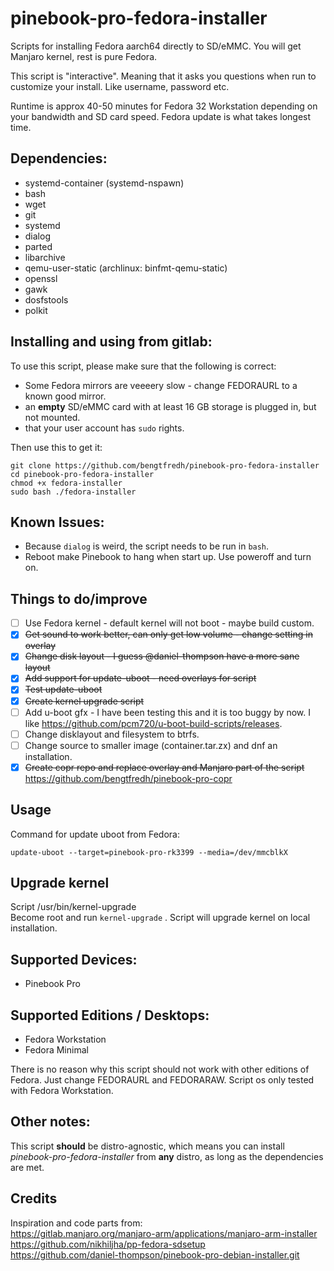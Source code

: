 # pinebook-pro-fedora-installer

Scripts for installing Fedora aarch64 directly to SD/eMMC. You will get Manjaro kernel, rest is pure Fedora.

This script is "interactive". Meaning that it asks you questions when run to customize your install. Like username, password etc.

Runtime is approx 40-50 minutes for Fedora 32 Workstation depending on your bandwidth and SD card speed. Fedora update is what takes longest time.

## Dependencies:
* systemd-container (systemd-nspawn)
* bash
* wget
* git
* systemd
* dialog
* parted
* libarchive
* qemu-user-static (archlinux: binfmt-qemu-static)
* openssl
* gawk
* dosfstools
* polkit

## Installing and using from gitlab:
To use this script, please make sure that the following is correct:

* Some Fedora mirrors are veeeery slow - change FEDORAURL to a known good mirror.
* an **empty** SD/eMMC card with at least 16 GB storage is plugged in, but not mounted.
* that your user account has `sudo` rights.

Then use this to get it:
```
git clone https://github.com/bengtfredh/pinebook-pro-fedora-installer
cd pinebook-pro-fedora-installer
chmod +x fedora-installer
sudo bash ./fedora-installer
```

## Known Issues:
* Because `dialog` is weird, the script needs to be run in `bash`.
* Reboot make Pinebook to hang when start up. Use poweroff and turn on.

## Things to do/improve

- [ ] Use Fedora kernel - default kernel will not boot - maybe build custom.
- [X] ~~Get sound to work better, can only get low volume - change setting in overlay~~
- [X] ~~Change disk layout - I guess @daniel-thompson have a more sane layout~~
- [X] ~~Add support for update-uboot - need overlays for script~~
- [X] ~~Test update-uboot~~
- [X] ~~Create kernel upgrade script~~
- [ ] Add u-boot gfx - I have been testing this and it is too buggy by now. I like https://github.com/pcm720/u-boot-build-scripts/releases.
- [ ] Change disklayout and filesystem to btrfs.
- [ ] Change source to smaller image (container.tar.zx) and dnf an installation.
- [X] ~~Create copr repo and replace overlay and Manjaro part of the script~~ https://github.com/bengtfredh/pinebook-pro-copr

## Usage
Command for update uboot from Fedora:
```
update-uboot --target=pinebook-pro-rk3399 --media=/dev/mmcblkX
```

## Upgrade kernel
Script /usr/bin/kernel-upgrade<BR>
Become root and run `kernel-upgrade` . Script will upgrade kernel on local installation.

## Supported Devices:
* Pinebook Pro

## Supported Editions / Desktops:
* Fedora Workstation
* Fedora Minimal

There is no reason why this script should not work with other editions of Fedora. Just change FEDORAURL and FEDORARAW. Script os only tested with Fedora Workstation.

## Other notes:

This script **should** be distro-agnostic, which means you can install *pinebook-pro-fedora-installer* from **any** distro, as long as the dependencies are met.
  
## Credits
Inspiration and code parts from:<BR>
https://gitlab.manjaro.org/manjaro-arm/applications/manjaro-arm-installer<BR>
https://github.com/nikhiljha/pp-fedora-sdsetup<BR>
https://github.com/daniel-thompson/pinebook-pro-debian-installer.git
